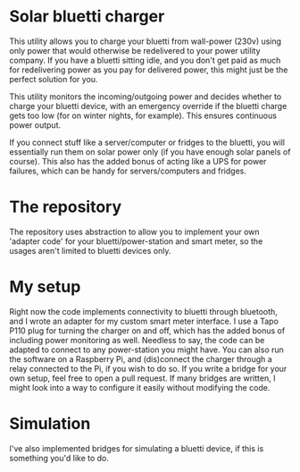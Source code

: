 # Solar bluetti charger

This utility allows you to charge your bluetti from wall-power (230v) using only power that would otherwise
be redelivered to your power utility company. If you have a bluetti sitting idle, and you don't get
paid as much for redelivering power as you pay for delivered power, this might just be the perfect
solution for you.

This utility monitors the incoming/outgoing power and decides whether to charge your bluetti device, with
an emergency override if the bluetti charge gets too low (for on winter nights, for example). This ensures
continuous power output.

If you connect stuff like a server/computer or fridges to the bluetti, you will essentially run them on
solar power only (if you have enough solar panels of course). This also has the added bonus of acting
like a UPS for power failures, which can be handy for servers/computers and fridges.

# The repository

The repository uses abstraction to allow you to implement your own 'adapter code' for your
bluetti/power-station and smart meter, so the usages aren't limited to bluetti devices only.

# My setup

Right now the code implements connectivity to bluetti through bluetooth, and I wrote an adapter for
my custom smart meter interface. I use a Tapo P110 plug for turning the charger on and off, which has
the added bonus of including power monitoring as well. Needless to say, the code can be adapted to connect
to any power-station you might have. You can also run the software on a Raspberry Pi, and (dis)connect
the charger through a relay connected to the Pi, if you wish to do so. If you write a bridge for your
own setup, feel free to open a pull request. If many bridges are written, I might look into a way to
configure it easily without modifying the code.

# Simulation

I've also implemented bridges for simulating a bluetti device, if this is something you'd like to do.

